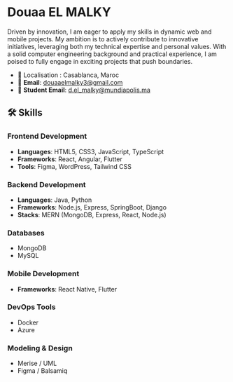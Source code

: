 # Douaa EL MALKY
Driven by innovation, I am eager to apply my skills in dynamic web and mobile projects. My ambition is to actively contribute to innovative initiatives, leveraging both my technical expertise and personal values. With a solid computer engineering background and practical experience, I am poised to fully engage in exciting projects that push boundaries.

- 📍 Localisation : Casablanca, Maroc
- 📧 **Email**: [douaaelmalky3@gmail.com](mailto:douaaelmalky3@gmail.com)
- 📧 **Student Email**: [d.el_malky@mundiapolis.ma](mailto:d.el_malky@mundiapolis.ma)

## 🛠️ Skills

### Frontend Development
- **Languages**: HTML5, CSS3, JavaScript, TypeScript
- **Frameworks**: React, Angular, Flutter
- **Tools**: Figma, WordPress, Tailwind CSS

### Backend Development
- **Languages**: Java, Python
- **Frameworks**: Node.js, Express, SpringBoot, Django
- **Stacks**: MERN (MongoDB, Express, React, Node.js)

### Databases
- MongoDB
- MySQL

### Mobile Development
- **Frameworks**: React Native, Flutter

### DevOps Tools
- Docker
- Azure

### Modeling & Design
- Merise / UML
- Figma / Balsamiq
